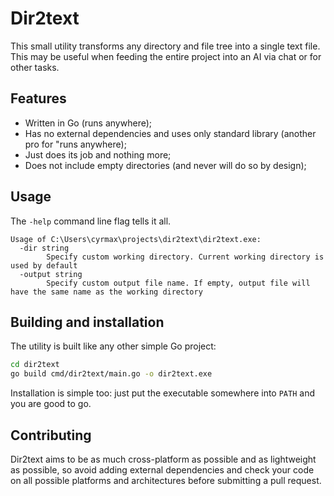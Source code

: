 # Dir2text

This small utility transforms any directory and file tree into a single text file.
This may be useful when feeding the entire project into an AI via chat or for other tasks.

## Features

* Written in Go (runs anywhere);
* Has no external dependencies and uses only standard library (another pro for "runs anywhere);
* Just does its job and nothing more;
* Does not include empty directories (and never will do so by design);

## Usage

The `-help` command line flag tells it all.

```
Usage of C:\Users\cyrmax\projects\dir2text\dir2text.exe:
  -dir string
        Specify custom working directory. Current working directory is used by default
  -output string
        Specify custom output file name. If empty, output file will have the same name as the working directory
```

## Building and installation

The utility is built like any other simple Go project:

```bash
cd dir2text
go build cmd/dir2text/main.go -o dir2text.exe
```

Installation is simple too: just put the executable somewhere into `PATH` and you are good to go.

## Contributing

Dir2text aims to be as much cross-platform as possible and as lightweight as possible, so avoid adding external dependencies and check your code on all possible platforms and architectures before submitting a pull request.
